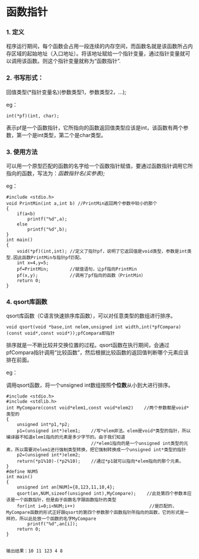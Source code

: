 # 函数指针

### 1.  定义

程序运行期间，每个函数会占用一段连续的内存空间，而函数名就是该函数所占内存区域的起始地址（入口地址）。将该地址赋给一个指针变量，通过指针变量就可以调用该函数。则这个指针变量就称为“函数指针”.

### 2.  书写形式：

回值类型\(\*指针变量名\)\(参数类型1，参数类型2，...\);

eg：

```
int(*pf)(int, char);
```

表示pf是一个函数指针，它所指向的函数返回值类型应该是int，该函数有两个参数，第一个是int类型，第二个是char类型。 

### 3.  使用方法

可以用一个原型匹配的函数的名字给一个函数指针赋值，要通过函数指针调用它所指向的函数，写法为：_函数指针名\(实参表\);_

eg：

```
#include <stdio.h>
void PrintMin(int a,int b) //PrintMin返回两个参数中较小的那个
{    
    if(a<b)
        printf("%d",a);
    else
        printf("%d",b);
}
int main()
{
    void(*pf)(int,int); //定义了指针pf，说明了它返回值是void类型，参数是int类型.因此函数PrintMin与指针pf匹配。
    int x=4,y=5;
    pf=PrintMin;        //赋值语句，让pf指向PrintMin
    pf(x,y);            //调用了pf指向的函数（PrintMin）
    return 0;
}
```

### 4.  qsort库函数

qsort库函数（C语言快速排序库函数），可以对任意类型的数组进行排序。

```
void qsort(void *base,int nelem,unsigned int width,int(*pfCompara)(const void*,const void*));pfCompara即指针
```

排序就是一不断比较并交换位置的过程。qsort函数在执行期间，会通过pfCompara指针调用“比较函数”，然后根据比较函数的返回值判断哪个元素应该排在前面。

eg：

调用qsort函数，将一个unsigned int数组按照**个位数**从小到大进行排序。

```
#include <stdio.h>
#include <stdlib.h>
int MyCompare(const void*elem1,const void*elem2)    //两个参数都是void*类型的 
{
    unsigned int*p1,*p2;
    p1=(unsigned int*)elem1;    //写*elem非法。elem是void*类型的指针，所以编译器不知道elem1指向的元素是多少字节的。由于我们知道
                                //*elem1指向的是一个unsigned int类型的元素，所以需要对elem1进行强制类型转换，把它强制转换成一个unsigned int*类型的指针
    p2=(unsigned int*)elem2;
    return(*p1%10)-(*p2%10);    //通过*p1就可以指向*elem指向的那个元素。
}
#define NUM5
int main()
{
    unsigned int an[NUM]={8,123,11,10,4};
    qsort(an,NUM,sizeof(unsigned int),MyCompare);    //此处第四个参数本应该是一个函数指针，但是由于函数名字跟函数指针的类型
    for(int i=0;i<NUM;i++)                            //是匹配的，MyCompare函数的形式正好跟qsort的第四个参数那个函数指针所指向的函数，它的形式是一样的，所以此处放一个函数的名字MyCompare
        printf("%d",an[i]);
    return 0;
}


输出结果：10 11 123 4 8
```



